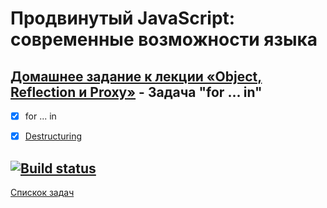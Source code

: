 # Продвинутый JavaScript: современные возможности языка
## [Домашнее задание к лекции «Object, Reflection и Proxy»](https://github.com/TomSG03/ajs-homeworks/tree/master/advanced) - Задача "for ... in"
- [x] for ... in
- [x] [Destructuring](https://github.com/TomSG03/Destructuring.git)


[![Build status](https://ci.appveyor.com/api/projects/status/nfrf3esejtcntkit?svg=true)](https://ci.appveyor.com/project/TomSG03/object-reflection-proxy)
---
[Спискок задач](https://github.com/TomSG03/ajs-homeworks-list)
